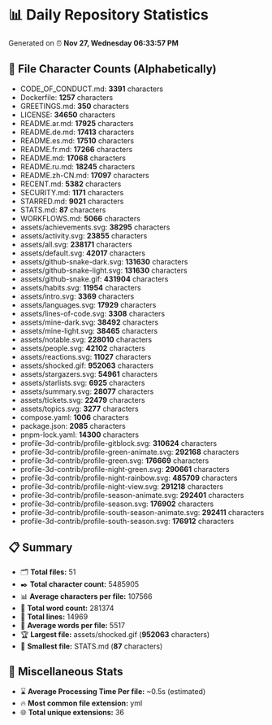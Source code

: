 # 📊 Daily Repository Statistics
Generated on ⏰ **Nov 27, Wednesday 06:33:57 PM**

## 📂 File Character Counts (Alphabetically)
- CODE_OF_CONDUCT.md: **3391** characters
- Dockerfile: **1257** characters
- GREETINGS.md: **350** characters
- LICENSE: **34650** characters
- README.ar.md: **17925** characters
- README.de.md: **17413** characters
- README.es.md: **17510** characters
- README.fr.md: **17266** characters
- README.md: **17068** characters
- README.ru.md: **18245** characters
- README.zh-CN.md: **17097** characters
- RECENT.md: **5382** characters
- SECURITY.md: **1171** characters
- STARRED.md: **9021** characters
- STATS.md: **87** characters
- WORKFLOWS.md: **5066** characters
- assets/achievements.svg: **38295** characters
- assets/activity.svg: **23855** characters
- assets/all.svg: **238171** characters
- assets/default.svg: **42017** characters
- assets/github-snake-dark.svg: **131630** characters
- assets/github-snake-light.svg: **131630** characters
- assets/github-snake.gif: **431904** characters
- assets/habits.svg: **11954** characters
- assets/intro.svg: **3369** characters
- assets/languages.svg: **17929** characters
- assets/lines-of-code.svg: **3308** characters
- assets/mine-dark.svg: **38492** characters
- assets/mine-light.svg: **38465** characters
- assets/notable.svg: **228010** characters
- assets/people.svg: **42102** characters
- assets/reactions.svg: **11027** characters
- assets/shocked.gif: **952063** characters
- assets/stargazers.svg: **54961** characters
- assets/starlists.svg: **6925** characters
- assets/summary.svg: **28077** characters
- assets/tickets.svg: **22479** characters
- assets/topics.svg: **3277** characters
- compose.yaml: **1006** characters
- package.json: **2085** characters
- pnpm-lock.yaml: **14300** characters
- profile-3d-contrib/profile-gitblock.svg: **310624** characters
- profile-3d-contrib/profile-green-animate.svg: **292168** characters
- profile-3d-contrib/profile-green.svg: **176669** characters
- profile-3d-contrib/profile-night-green.svg: **290661** characters
- profile-3d-contrib/profile-night-rainbow.svg: **485709** characters
- profile-3d-contrib/profile-night-view.svg: **291218** characters
- profile-3d-contrib/profile-season-animate.svg: **292401** characters
- profile-3d-contrib/profile-season.svg: **176902** characters
- profile-3d-contrib/profile-south-season-animate.svg: **292411** characters
- profile-3d-contrib/profile-south-season.svg: **176912** characters

## 📋 Summary
- 🗂️ **Total files:** 51
- ✒️ **Total character count:** 5485905
- 📊 **Average characters per file:** 107566
- 📝 **Total word count:** 281374
- 🧾 **Total lines:** 14969
- 📐 **Average words per file:** 5517
- 🏆 **Largest file:** assets/shocked.gif (**952063** characters)
- 🥉 **Smallest file:** STATS.md (**87** characters)

## 🌟 Miscellaneous Stats
- ⌛ **Average Processing Time Per file:** ~0.5s (estimated)
- 🔥 **Most common file extension:** yml
- 🌐 **Total unique extensions:** 36
